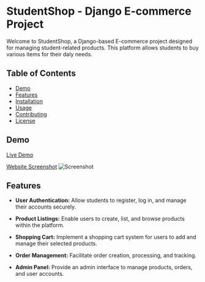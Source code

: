 # StudentShop - Django E-commerce Project

Welcome to StudentShop, a Django-based E-commerce project designed for managing student-related products. This platform allows students to buy various items for their daly needs.

## Table of Contents

- [Demo](#demo)
- [Features](#features)
- [Installation](#installation)
- [Usage](#usage)
- [Contributing](#contributing)
- [License](#license)

## Demo

[Live Demo](#) <!-- Add a link to your live demo if available -->

[Website Screenshot](Screenshot.png) ![Screenshot](https://github.com/thisizsandesh/StudentShop/assets/147138352/9ea71ac9-17b6-4cec-807b-c23d8c2e96f7) 




## Features

- **User Authentication:** Allow students to register, log in, and manage their accounts securely.
  
- **Product Listings:** Enable users to create, list, and browse products within the platform.

- **Shopping Cart:** Implement a shopping cart system for users to add and manage their selected products.

- **Order Management:** Facilitate order creation, processing, and tracking.

- **Admin Panel:** Provide an admin interface to manage products, orders, and user accounts.

